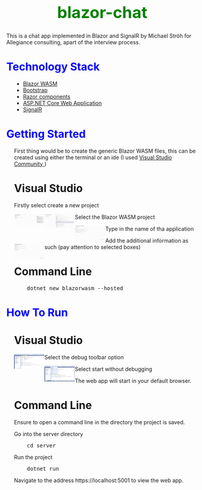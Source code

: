   <h1 align="center" style="color:green; font-size: 300%;" > blazor-chat  </h1>

 
This is a chat app implemented in Blazor and SignalR by Michael Ströh for Allegiance consulting, apart of the interview process. 

  <h1 align="left" style="color:blue; font-size: 200%;" > Technology Stack  </h1>
  
<div style="margin-left: 4%">

- [Blazor WASM](https://dotnet.microsoft.com/apps/aspnet/web-apps/blazor)
- [Bootstrap](https://getbootstrap.com/)
- [Razor components](https://docs.microsoft.com/en-us/aspnet/core/blazor/components/?view=aspnetcore-6.0)
- [ASP.NET Core Web Application](https://docs.microsoft.com/en-us/visualstudio/ide/quickstart-aspnet-core?view=vs-2022)
- [SignalR](https://dotnet.microsoft.com/apps/aspnet/signalr)

</div>

  <h1 align="left" style="color:blue; font-size: 200%;" > Getting Started  </h1>

<div style="margin-left: 4%">
First thing would be to create the generic Blazor WASM files, this can be created using either the terminal or an ide (I used <a href="https://visualstudio.microsoft.com/vs/community/"> Visual Studio Community </a> )

# Visual Studio

Firstly select create a new project

<img align="left" width="80" src="https://github.com/Michael-Stroh/blazor-chat/blob/59f0fe8e711e0d7884466bbd07447b5a3e7ded35/Images/Install/create.png">

Select the Blazor WASM project
<img align="left" width="80" src="https://github.com/Michael-Stroh/blazor-chat/blob/59f0fe8e711e0d7884466bbd07447b5a3e7ded35/Images/Install/blazor_select.png">

Type in the name of tha application
<img align="left" width="80" src="https://github.com/Michael-Stroh/blazor-chat/blob/59f0fe8e711e0d7884466bbd07447b5a3e7ded35/Images/Install/configure.png">

Add the additional information as such (pay attention to selected boxes)
<img align="left" width="80" src="https://github.com/Michael-Stroh/blazor-chat/blob/59f0fe8e711e0d7884466bbd07447b5a3e7ded35/Images/Install/additional.png">    
    
# Command Line

<pre>
    dotnet new blazorwasm --hosted
</pre>
</div>

  <h1 align="left" style="color:blue; font-size: 200%;" > How To Run  </h1>

<div style="margin-left: 4%">

# Visual Studio

Select the debug toolbar option
<img align="left" width="80" src="https://github.com/Michael-Stroh/blazor-chat/blob/59f0fe8e711e0d7884466bbd07447b5a3e7ded35/Images/Run/toolbar.png">

Select start without debugging
<img align="left" width="80" src="https://github.com/Michael-Stroh/blazor-chat/blob/59f0fe8e711e0d7884466bbd07447b5a3e7ded35/Images/Run/select.png">

The web app will start in your default browser.
    
# Command Line
    
Ensure to open a command line in the directory the project is saved.

Go into the server directory
<pre>
    cd server
</pre>

Run the project
<pre>
    dotnet run
</pre>

Navigate to the address https://localhost:5001 to view the web app.
    
</div>







